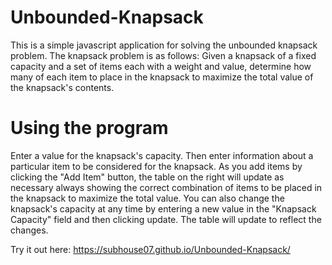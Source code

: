 # Unbounded-Knapsack

This is a simple javascript application for solving the unbounded knapsack problem.
The knapsack problem is as follows: Given a knapsack of a fixed capacity and a set of items each with a weight and value, determine how many of each item to place in the knapsack to maximize the total value of the knapsack's contents.

# Using the program

Enter a value for the knapsack's capacity. Then enter information about a particular item to be considered for the knapsack. As you add items by clicking the "Add Item" button, the table on the right will update as necessary always showing the correct combination of items to be placed in the knapsack to maximize the total value. You can also change the knapsack's capacity at any time by entering a new value in the "Knapsack Capacity" field and then clicking update. The table will update to reflect the changes.

Try it out here: https://subhouse07.github.io/Unbounded-Knapsack/
